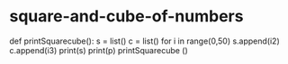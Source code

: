 # square-and-cube-of-numbers
def printSquarecube():
s = list() 
c = list() 
for i in range(0,50) 
s.append(i2) 
c.append(i3) 
print(s) 
print(p) 
printSquarecube ()
